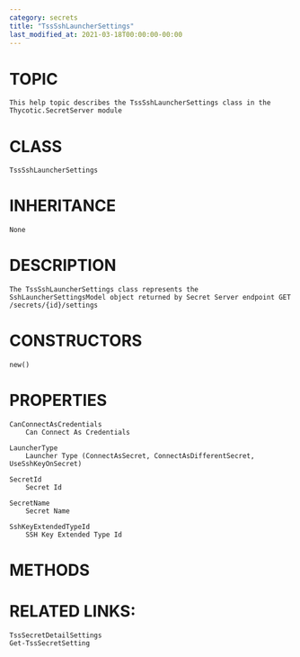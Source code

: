 ```yaml
---
category: secrets
title: "TssSshLauncherSettings"
last_modified_at: 2021-03-18T00:00:00-00:00
---
```


# TOPIC
    This help topic describes the TssSshLauncherSettings class in the Thycotic.SecretServer module

# CLASS
    TssSshLauncherSettings

# INHERITANCE
    None

# DESCRIPTION
    The TssSshLauncherSettings class represents the SshLauncherSettingsModel object returned by Secret Server endpoint GET /secrets/{id}/settings

# CONSTRUCTORS
    new()

# PROPERTIES
    CanConnectAsCredentials
        Can Connect As Credentials

    LauncherType
        Launcher Type (ConnectAsSecret, ConnectAsDifferentSecret, UseSshKeyOnSecret)

    SecretId
        Secret Id

    SecretName
        Secret Name

    SshKeyExtendedTypeId
        SSH Key Extended Type Id

# METHODS

# RELATED LINKS:
    TssSecretDetailSettings
    Get-TssSecretSetting